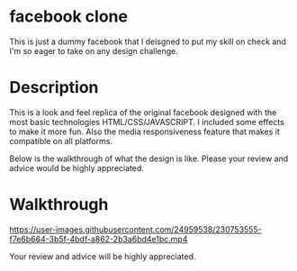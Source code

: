 # facebook clone
 This is just a dummy facebook that I deisgned to put my skill on check and I'm so eager to take on any design challenge.
 
# Description
 This is a look and feel replica of the original facebook designed with the most basic technologies HTML/CSS/JAVASCRIPT.
 I included some effects to make it more fun.
 Also the media responsiveness feature that makes it compatible on all platforms.
 
 Below is the walkthrough of what the design is like. Please your review and advice would be highly appreciated.

# Walkthrough
https://user-images.githubusercontent.com/24959538/230753555-f7e6b664-3b5f-4bdf-a862-2b3a6bd4e1bc.mp4



Your review and advice will be highly appreciated.

